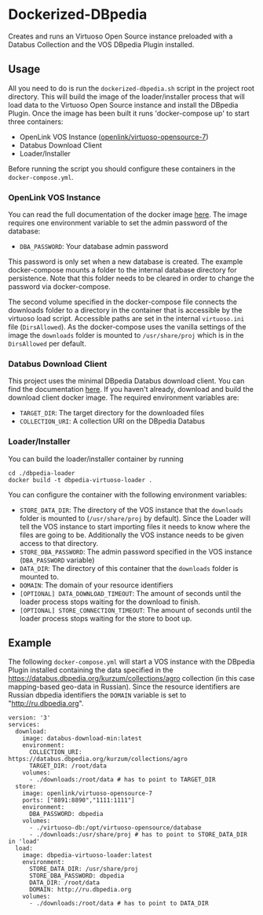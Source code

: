 # Dockerized-DBpedia
Creates and runs an Virtuoso Open Source instance preloaded with a Databus Collection and the VOS DBpedia Plugin installed.

## Usage

All you need to do is run the `dockerized-dbpedia.sh` script in the project root directory. This will build the image of the loader/installer process that will load data to the Virtuoso Open Source instance and install the DBpedia Plugin. Once the image has been built it runs 'docker-compose up' to start three containers:

* OpenLink VOS Instance ([openlink/virtuoso-opensource-7](https://hub.docker.com/r/openlink/virtuoso-opensource-7))
* Databus Download Client
* Loader/Installer

Before running the script you should configure these containers in the `docker-compose.yml`.

### OpenLink VOS Instance

You can read the full documentation of the docker image [here](https://hub.docker.com/r/openlink/virtuoso-opensource-7). The image requires one environment variable to set the admin password of the database:
* `DBA_PASSWORD`: Your database admin password

This password is only set when a new database is created. The example docker-compose mounts a folder to the internal database directory for persistence. Note that this folder needs to be cleared in order to change the password via docker-compose.

The second volume specified in the docker-compose file connects the downloads folder to a directory in the container that is
accessible by the virtuoso load script. Accessible paths are set in the internal `virtuoso.ini` file (`DirsAllowed`). As the
docker-compose uses the vanilla settings of the image the `downloads` folder is mounted to `/usr/share/proj` which is in the
`DirsAllowed` per default.

### Databus Download Client

This project uses the minimal DBpedia Databus download client. You can find the documentation [here](https://github.com/dbpedia/minimal-download-client). If you haven't already, download and build the download client docker image. The required environment variables are:
* `TARGET_DIR`: The target directory for the downloaded files
* `COLLECTION_URI`: A collection URI on the DBpedia Databus

### Loader/Installer

You can build the loader/installer container by running
```
cd ./dbpedia-loader
docker build -t dbpedia-virtuoso-loader .
```

You can configure the container with the following environment variables:
* `STORE_DATA_DIR`: The directory of the VOS instance that the `downloads` folder is mounted to (`/usr/share/proj` by default). Since the Loader will tell the VOS instance to start importing files it needs to know where the files are going to be. Additionally the VOS instance needs to be given access to that directory. 
* `STORE_DBA_PASSWORD`: The admin password specified in the VOS instance (`DBA_PASSWORD` variable)
* `DATA_DIR`: The directory of this container that the `downloads` folder is mounted to.
* `DOMAIN`: The domain of your resource identifiers
* `[OPTIONAL] DATA_DOWNLOAD_TIMEOUT`: The amount of seconds until the loader process stops waiting for the download to finish.
* `[OPTIONAL] STORE_CONNECTION_TIMEOUT`: The amount of seconds until the loader process stops waiting for the store to boot up.

## Example

The following `docker-compose.yml` will start a VOS instance with the DBpedia Plugin installed containing the data
specified in the https://databus.dbpedia.org/kurzum/collections/agro collection (in this case mapping-based geo-data in Russian).
Since the resource identifiers are Russian dbpedia identifiers the `DOMAIN` variable is set to "http://ru.dbpedia.org".

```
version: '3'
services:
  download:
    image: databus-download-min:latest
    environment:
      COLLECTION_URI: https://databus.dbpedia.org/kurzum/collections/agro
      TARGET_DIR: /root/data
    volumes:
      - ./downloads:/root/data # has to point to TARGET_DIR
  store:
    image: openlink/virtuoso-opensource-7
    ports: ["8891:8890","1111:1111"]
    environment:
      DBA_PASSWORD: dbpedia
    volumes:
      - ./virtuoso-db:/opt/virtuoso-opensource/database
      - ./downloads:/usr/share/proj # has to point to STORE_DATA_DIR in 'load'
  load:
    image: dbpedia-virtuoso-loader:latest
    environment:
      STORE_DATA_DIR: /usr/share/proj
      STORE_DBA_PASSWORD: dbpedia
      DATA_DIR: /root/data
      DOMAIN: http://ru.dbpedia.org
    volumes:
      - ./downloads:/root/data # has to point to DATA_DIR
```
